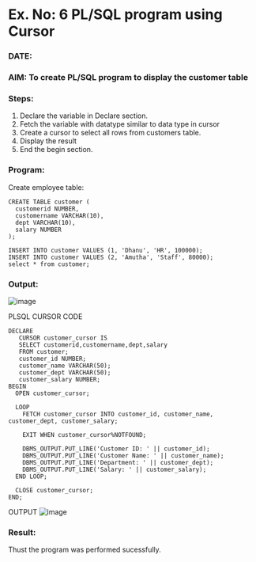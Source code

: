 # Ex. No: 6 PL/SQL program using Cursor 
### DATE: 
### AIM: To create PL/SQL program to display the customer table 

### Steps:
1. Declare the variable  in Declare section.
2. Fetch the variable with datatype similar to data type in cursor 
3. Create a cursor to select all rows from customers table.
4. Display the result 
5. End the begin section.

### Program:
Create employee table:
~~~
CREATE TABLE customer (
  customerid NUMBER,
  customername VARCHAR(10),
  dept VARCHAR(10),
  salary NUMBER
);

INSERT INTO customer VALUES (1, 'Dhanu', 'HR', 100000);
INSERT INTO customer VALUES (2, 'Amutha', 'Staff', 80000);
select * from customer;
~~~

### Output:
![image](https://github.com/panimalarponnurangam/DBMS/assets/121490826/2b1f0eef-3699-4356-af64-1f4bccc5b125)

PLSQL CURSOR CODE
~~~~
DECLARE
   CURSOR customer_cursor IS
   SELECT customerid,customername,dept,salary
   FROM customer;
   customer_id NUMBER;
   customer_name VARCHAR(50);
   customer_dept VARCHAR(50);
   customer_salary NUMBER;
BEGIN
  OPEN customer_cursor;

  LOOP
    FETCH customer_cursor INTO customer_id, customer_name, customer_dept, customer_salary;

    EXIT WHEN customer_cursor%NOTFOUND;

    DBMS_OUTPUT.PUT_LINE('Customer ID: ' || customer_id);
    DBMS_OUTPUT.PUT_LINE('Customer Name: ' || customer_name);
    DBMS_OUTPUT.PUT_LINE('Department: ' || customer_dept);
    DBMS_OUTPUT.PUT_LINE('Salary: ' || customer_salary);
  END LOOP;

  CLOSE customer_cursor;
END;
~~~~
OUTPUT
![image](https://github.com/panimalarponnurangam/DBMS/assets/121490826/b868cb07-f1fc-43e5-a78b-8b2a74f9ad9e)

### Result:
Thust the program was performed sucessfully.
